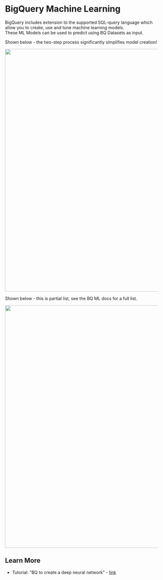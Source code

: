 # BigQuery Machine Learning

BigQuery includes extension to the supported SQL-query language which allow you to create, use and tune machine learning models.    
These ML Models can be used to predict using BQ Datasets as input.

Shown below - the two-step process significantly simplifies model creation!

<img src="https://github.com/lynnlangit/gcp-ml/blob/master/images/simplify.png" width=800>

Shown below - this is partial list, see the BQ ML docs for a full list.

<img src="https://github.com/lynnlangit/gcp-ml/blob/master/images/features.png" width=800>

## Learn More

- Tutorial: "BQ to create a deep neural network" - [link](https://cloud.google.com/bigquery-ml/docs/reference/standard-sql/bigqueryml-syntax-create-dnn-models)
